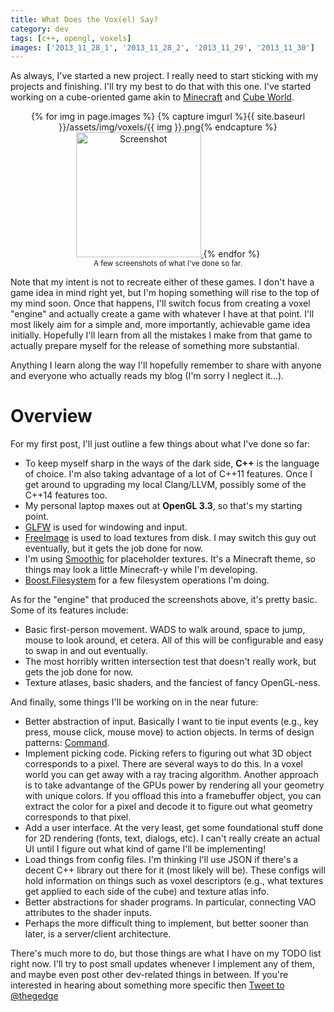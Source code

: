 ```yaml
---
title: What Does the Vox(el) Say?
category: dev
tags: [c++, opengl, voxels]
images: ['2013_11_28_1', '2013_11_28_2', '2013_11_29', '2013_11_30']
---
```

As always, I've started a new project. I really need to start sticking with my
projects and finishing. I'll try my best to do that with this one. I've started
working on a cube-oriented game akin to [Minecraft](httasp://www.minecraft.net)
and [Cube World](https://picroma.com/cubeworld).


<p style="text-align: center;">
	{% for img in page.images %}
		{% capture imgurl %}{{ site.baseurl }}/assets/img/voxels/{{ img }}.png{% endcapture %}
		<a href="{{ imgurl }}">
			<img src="{{ imgurl }}" alt="Screenshot" width="200"/>
		</a>
	{% endfor %}
	<br/>
	<small>A few screenshots of what I've done so far.</small>
</p>

Note that my intent is not to recreate either of these games. I don't have a
game idea in mind right yet, but I'm hoping something will rise to the top of my
mind soon. Once that happens, I'll switch focus from creating a voxel "engine"
and actually create a game with whatever I have at that point. I'll most likely
aim for a simple and, more importantly, achievable game idea initially.
Hopefully I'll learn from all the mistakes I make from that game to actually
prepare myself for the release of something more substantial.

Anything I learn along the way I'll hopefully remember to share with anyone and
everyone who actually reads my blog (I'm sorry I neglect it...).

# Overview

For my first post, I'll just outline a few things about what I've done so far:

 * To keep myself sharp in the ways of the dark side, __C++__ is the language of
   choice. I'm also taking advantage of a lot of C++11 features. Once I get
   around to upgrading my local Clang/LLVM, possibly some of the C++14 features
   too.
 * My personal laptop maxes out at __OpenGL 3.3__, so that's my starting point.
 * [GLFW](http://www.glfw.org) is used for windowing and input.
 * [FreeImage](http://freeimage.sourceforge.net) is used to load textures from
   disk. I may switch this guy out eventually, but it gets the job done for now.
 * I'm using [Smoothic](http://www.minecrafttexturepacks.com/smoothic/) for
   placeholder textures. It's a Minecraft theme, so things may look a little
   Minecraft-y while I'm developing.
 * [Boost.Filesystem](http://www.boost.org/doc/libs/1_55_0/libs/filesystem/doc)
   for a few filesystem operations I'm doing.

As for the "engine" that produced the screenshots above, it's pretty basic. Some
of its features include:

 * Basic first-person movement. WADS to walk around, space to jump, mouse to
   look around, et cetera. All of this will be configurable and easy to swap in
   and out eventually.
 * The most horribly written intersection test that doesn't really work, but
   gets the job done for now.
 * Texture atlases, basic shaders, and the fanciest of fancy OpenGL-ness.

And finally, some things I'll be working on in the near future:

 * Better abstraction of input. Basically I want to tie input events (e.g., key
   press, mouse click, mouse move) to action objects. In terms of design
   patterns: [Command](http://en.wikipedia.org/wiki/Command_pattern).
 * Implement picking code. Picking refers to figuring out what 3D object
   corresponds to a pixel. There are several ways to do this. In a voxel world
   you can get away with a ray tracing algorithm. Another approach is to take
   advantange of the GPUs power by rendering all your geometry with unique
   colors. If you offload this into a framebuffer object, you can extract the
   color for a pixel and decode it to figure out what geometry corresponds to
   that pixel.
 * Add a user interface. At the very least, get some foundational stuff done for
   2D rendering (fonts, text, dialogs, etc). I can't really create an actual UI
   until I figure out what kind of game I'll be implementing!
 * Load things from config files. I'm thinking I'll use JSON if there's a decent
   C++ library out there for it (most likely will be). These configs will hold
   information on things such as voxel descriptors (e.g., what textures get
   applied to each side of the cube) and texture atlas info.
 * Better abstractions for shader programs. In particular, connecting VAO
   attributes to the shader inputs.
 * Perhaps the more difficult thing to implement, but better sooner than later,
   is a server/client architecture.

There's much more to do, but those things are what I have on my TODO list right
now. I'll try to post small updates whenever I implement any of them, and maybe
even post other dev-related things in between. If you're interested in hearing
about something more specific then <a href="https://twitter.com/intent/tweet?screen_name=thegedge" class="twitter-mention-button" data-related="thegedge">Tweet to @thegedge</a>
